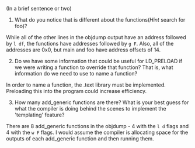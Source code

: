 (In a brief sentence or two)

1. What do you notice that is different about the functions(*Hint* search for foo)? 

While all of the other lines in the objdump output have an address followed by `l df`, the functions have addresses followed by `g F`. Also, all of the addresses are 0x0, but main and foo have address offsets of 14. 

2. Do we have some information that could be useful for LD_PRELOAD if we were writing a function to override that function? That is, what information do we need to use to name a function?

In order to name a function, the .text library must be implemented. Preloading this into the program could increase efficiency.  

3. How many add_generic functions are there? What is your best guess for what the compiler is doing behind the scenes to implement the 'templating' feature?

There are 8 add_generic functions in the objdump - 4 with the `l d` flags and 4 with the `w F` flags. I would assume the compiler is allocating space for the outputs of each add_generic function and then running them. 
